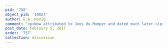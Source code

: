 ```yaml
---
pid: '758'
object_pid: '10027'
author: E.A. Honig
comment: "<p>Now attributed to Joos do Momper and dated much later.</p>"
post_date: February 5, 2017
order: '757'
collection: discussion
---
```

